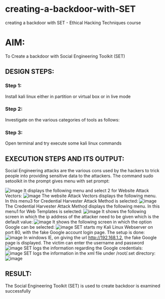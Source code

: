 # creating-a-backdoor-with-SET
creating a backdoor with SET - Ethical Hacking Techniques course

# AIM:
To Create a backdoor with Social Engineering Toolkit (SET)

## DESIGN STEPS:

### Step 1:

Install kali linux either in partition or virtual box or in live mode


### Step 2:

Investigate on the various categories of tools as follows:

### Step 3:

Open terminal and try execute some kali linux commands

## EXECUTION STEPS AND ITS OUTPUT:
Social Engineering attacks are the various cons used by the hackers to trick people into providing sensitive data to the attackers. The command sudo setoolkit in the prompt gives menu with set prompt:

![image](https://github.com/Udhayasankaran04/creating-a-backdoor-with-SET/assets/119393933/5fdc1e61-6d95-4a1a-9e72-678577e87a61)
It displays the following menu and select 2 for Website Attack Vectors: 
![image](https://github.com/Udhayasankaran04/creating-a-backdoor-with-SET/assets/119393933/b34757c2-e60c-40aa-89b9-ea6a55991abe)
The website Attack Vectors displays the following menu. In this menu3 for Credential Harvester Attack Method is selected: 
![image](https://github.com/Udhayasankaran04/creating-a-backdoor-with-SET/assets/119393933/bb4f30d0-5af3-49df-a207-de1876bb4fc9)
The Credential Harvester Attack Method displays the following menu. In this menu1 for Web Templates is selected: 
![image](https://github.com/Udhayasankaran04/creating-a-backdoor-with-SET/assets/119393933/099c624a-def8-41e6-acd1-fceec629fc9d)
It shows the following screen in which the ip address of the attacker need to be given which is the default value: 
![image](https://github.com/Udhayasankaran04/creating-a-backdoor-with-SET/assets/119393933/eb43848d-48da-4825-8939-88224381045f)
It shows the following screen in which the option Google can be selected:
![image](https://github.com/Udhayasankaran04/creating-a-backdoor-with-SET/assets/119393933/407c5462-96f1-46b0-901a-96154b5e3def)
SET starts my Kali Linux Webserver on port 80, with the fake Google account login page. The setup is done:
![image](https://github.com/Udhayasankaran04/creating-a-backdoor-with-SET/assets/119393933/118ae795-b6ed-4b6e-900c-19249ab07c83)
In windows IE, on giving the url http://192.168.1.2, the fake Google page is displayed. The victim can enter the username and password
![image](https://github.com/Udhayasankaran04/creating-a-backdoor-with-SET/assets/119393933/c6224195-8f1b-4a71-95fd-a067f9f7f8f8)
SET logs the information regarding the Google credentials: 
![image](https://github.com/Udhayasankaran04/creating-a-backdoor-with-SET/assets/119393933/ff8972c0-efde-4994-ac28-3ec1e5f94cbe)
SET logs the information in the xml file under /root/.set directory:
![image](https://github.com/Udhayasankaran04/creating-a-backdoor-with-SET/assets/119393933/2f2c004d-6fcc-4718-a3a3-010600688df2)
## RESULT:
The Social Engineering Toolkit (SET) is used to create backdoor is examined successfully
